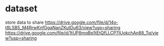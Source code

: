 # dataset
store data to share
https://drive.google.com/file/d/14o-t8LSB5_M4RrwKnfGgaNanZKutDu63/view?usp=sharing
https://drive.google.com/file/d/1tUP8mqBp1tEtQfLLCP7IUokchAn88_Tq/view?usp=sharing
